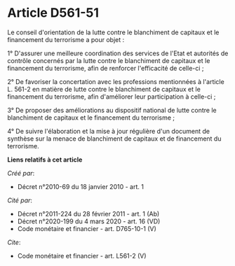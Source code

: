 # Article D561-51

Le conseil d'orientation de la lutte contre le blanchiment de capitaux et le financement du terrorisme a pour objet :

1° D'assurer une meilleure coordination des services de l'Etat et autorités de contrôle concernés par la lutte contre le
blanchiment de capitaux et le financement du terrorisme, afin de renforcer l'efficacité de celle-ci ;

2° De favoriser la concertation avec les professions mentionnées à l'article L. 561-2 en matière de lutte contre le
blanchiment de capitaux et le financement du terrorisme, afin d'améliorer leur participation à celle-ci ;

3° De proposer des améliorations au dispositif national de lutte contre le blanchiment de capitaux et le financement du
terrorisme ;

4° De suivre l'élaboration et la mise à jour régulière d'un document de synthèse sur la menace de blanchiment de capitaux et
de financement du terrorisme.

**Liens relatifs à cet article**

_Créé par_:

  - Décret n°2010-69 du 18 janvier 2010 - art. 1

_Cité par_:

  - Décret n°2011-224 du 28 février 2011 - art. 1 (Ab)
  - Décret n°2020-199 du 4 mars 2020 - art. 16 (VD)
  - Code monétaire et financier - art. D765-10-1 (V)

_Cite_:

  - Code monétaire et financier - art. L561-2 (V)
